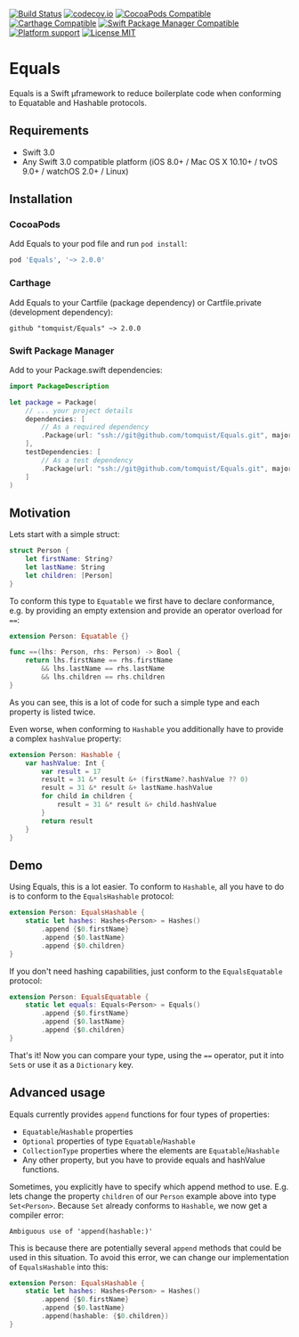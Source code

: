 [![Build Status](https://travis-ci.org/tomquist/Equals.svg)](https://travis-ci.org/tomquist/Equals)
[![codecov.io](https://codecov.io/github/tomquist/Equals/coverage.svg)](https://codecov.io/github/tomquist/Equals)
[![CocoaPods Compatible](https://img.shields.io/cocoapods/v/Equals.svg?style=flat)](https://cocoapods.org/pods/Equals)
[![Carthage Compatible](https://img.shields.io/badge/Carthage-compatible-4BC51D.svg?style=flat)](https://github.com/Carthage/Carthage)
[![Swift Package Manager Compatible](https://img.shields.io/badge/SPM-compatible-4BC51D.svg?style=flat)](https://github.com/tomquist/Equals)
[![Platform support](https://img.shields.io/badge/platform-ios%20%7C%20osx%20%7C%20tvos%20%7C%20watchos%20%7C%20linux-brightgreen.svg?style=flat)](https://github.com/tomquist/Equals)
[![License MIT](https://img.shields.io/badge/license-MIT-blue.svg?style=flat)](https://github.com/tomquist/Equals/blob/master/LICENSE.md)

# Equals
Equals is a Swift µframework to reduce boilerplate code when conforming to Equatable and Hashable protocols.


## Requirements
 
* Swift 3.0
* Any Swift 3.0 compatible platform (iOS 8.0+ / Mac OS X 10.10+ / tvOS 9.0+ / watchOS 2.0+ / Linux)

## Installation

### CocoaPods

Add Equals to your pod file and run ``pod install``:
```ruby
pod 'Equals', '~> 2.0.0'
```

### Carthage

Add Equals to your Cartfile (package dependency) or Cartfile.private (development dependency):
```
github "tomquist/Equals" ~> 2.0.0
```

### Swift Package Manager
Add to your Package.swift dependencies:
```swift
import PackageDescription

let package = Package(
    // ... your project details
    dependencies: [
        // As a required dependency
        .Package(url: "ssh://git@github.com/tomquist/Equals.git", majorVersion: 2)
    ],
    testDependencies: [
        // As a test dependency
        .Package(url: "ssh://git@github.com/tomquist/Equals.git", majorVersion: 2)
    ]
)
```

## Motivation

Lets start with a simple struct:

```swift
struct Person {
    let firstName: String?
    let lastName: String
    let children: [Person]
}
```

To conform this type to ``Equatable`` we first have to declare conformance, e.g. by providing an empty extension and provide an operator overload for ``==``:
```swift
extension Person: Equatable {}

func ==(lhs: Person, rhs: Person) -> Bool {
	return lhs.firstName == rhs.firstName
		&& lhs.lastName == rhs.lastName
		&& lhs.children == rhs.children
}
```

As you can see, this is a lot of code for such a simple type and each property is listed twice.

Even worse, when conforming to ``Hashable`` you additionally have to provide a complex ``hashValue`` property:
```swift
extension Person: Hashable {
	var hashValue: Int {
        var result = 17
        result = 31 &* result &+ (firstName?.hashValue ?? 0)
        result = 31 &* result &+ lastName.hashValue
        for child in children {
            result = 31 &* result &+ child.hashValue
        }
        return result
    }
}
```

## Demo

Using Equals, this is a lot easier. To conform to ``Hashable``, all you have to do is to conform to the ``EqualsHashable`` protocol:
```swift
extension Person: EqualsHashable {
    static let hashes: Hashes<Person> = Hashes()
        .append {$0.firstName}
        .append {$0.lastName}
        .append {$0.children}
}
```

If you don't need hashing capabilities, just conform to the ``EqualsEquatable`` protocol:
```swift
extension Person: EqualsEquatable {
    static let equals: Equals<Person> = Equals()
        .append {$0.firstName}
        .append {$0.lastName}
        .append {$0.children}
}
```

That's it! Now you can compare your type, using the ``==`` operator, put it into ``Set``s or use it as a ``Dictionary`` key.


## Advanced usage
Equals currently provides ``append`` functions for four types of properties:
* ``Equatable``/``Hashable`` properties
* ``Optional`` properties of type ``Equatable``/``Hashable``
* ``CollectionType`` properties where the elements are ``Equatable``/``Hashable``
* Any other property, but you have to provide equals and hashValue functions.

Sometimes, you explicitly have to specify which append method to use. E.g. lets change the property ``children`` of our ``Person`` example above into type ``Set<Person>``. Because ``Set`` already conforms to ``Hashable``, we now get a compiler error:
```
Ambiguous use of 'append(hashable:)'
```
This is because there are potentially several ``append`` methods that could be used in this situation. To avoid this error, we can change our implementation of ``EqualsHashable`` into this:
```swift
extension Person: EqualsHashable {
    static let hashes: Hashes<Person> = Hashes()
        .append {$0.firstName}
        .append {$0.lastName}
        .append(hashable: {$0.children})
}
```

